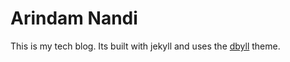 # Arindam Nandi

This is my tech blog. Its built with jekyll and uses the [dbyll](https://github.com/dbtek/dbyll) theme.